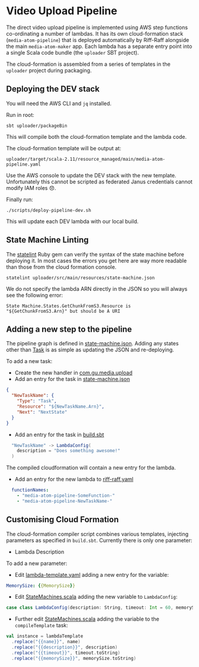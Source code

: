 # Video Upload Pipeline

The direct video upload pipeline is implemented using AWS step functions co-ordinating
a number of lambdas. It has its own cloud-formation stack (`media-atom-pipeline`) that
is deployed automatically by Riff-Raff alongside the main `media-atom-maker` app. Each
lambda has a separate entry point into a single Scala code bundle (the `uploader` SBT
project).

The cloud-formation is assembled from a series of templates in the `uploader` project
during packaging.

## Deploying the DEV stack

You will need the AWS CLI and `jq` installed.

Run in root:

```
sbt uploader/packageBin
```

This will compile both the cloud-formation template and the lambda code.

The cloud-formation template will be output at:

```
uploader/target/scala-2.11/resource_managed/main/media-atom-pipeline.yaml
```

Use the AWS console to update the DEV stack with the new template. Unfortunately this
cannot be scripted as federated Janus credentials cannot modify IAM roles 😞.

Finally run:

```
./scripts/deploy-pipeline-dev.sh
```

This will update each DEV lambda with our local build.

## State Machine Linting

The [statelint](https://github.com/awslabs/statelint) Ruby gem can verify the syntax of
the state machine before deploying it. In most cases the errors you get here are way more
readable than those from the cloud formation console.

```
statelint uploader/src/main/resources/state-machine.json
```

We do not specify the lambda ARN directly in the JSON so you will always see the following error:

```
State Machine.States.GetChunkFromS3.Resource is "${GetChunkFromS3.Arn}" but should be A URI
```

## Adding a new step to the pipeline

The pipeline graph is defined in [state-machine.json](src/main/resources/state-machine.json).
Adding any states other than [Task](http://docs.aws.amazon.com/step-functions/latest/dg/concepts-tasks.html#concepts-tasks)
is as simple as updating the JSON and re-deploying.

To add a new task:

- Create the new handler in [com.gu.media.upload](src/main/scala/com/gu/media/upload)
- Add an entry for the task in [state-machine.json](src/main/resources/state-machine.json)

```json
{
  "NewTaskName": {
    "Type": "Task",
    "Resource": "${NewTaskName.Arn}",
    "Next": "NextState"
  }
}
```

- Add an entry for the task in [build.sbt](../build.sbt#L71)

```scala
  "NewTaskName" -> LambdaConfig(
    description = "Does something awesome!"
  )
```

The compiled cloudformation will contain a new entry for the lambda.

- Add an entry for the new lambda to [riff-raff.yaml](../conf/riff-raff.yaml)

```yaml
  functionNames:
    - "media-atom-pipeline-SomeFunction-"
    - "media-atom-pipeline-NewTaskName-"
```

## Customising Cloud Formation

The cloud-formation compiler script combines various templates, injecting parameters as specified
in `build.sbt`. Currently there is only one parameter:

- Lambda Description

To add a new parameter:

- Edit [lambda-template.yaml](https://github.com/guardian/media-atom-maker/blob/mbarton/step-functions/uploader/src/main/resources/lambda-template.yaml)
adding a new entry for the variable:

```yaml
MemorySize: {{MemorySize}}
```

- Edit [StateMachines.scala](https://github.com/guardian/media-atom-maker/blob/mbarton/step-functions/project/StateMachines.scala)
adding the new variable to `LambdaConfig`:

```scala
case class LambdaConfig(description: String, timeout: Int = 60, memorySize: Int = 512)
```

- Further edit [StateMachines.scala](https://github.com/guardian/media-atom-maker/blob/mbarton/step-functions/project/StateMachines.scala)
 adding the variable to the `compileTemplate` task:

```scala
val instance = lambdaTemplate
  .replace("{{name}}", name)
  .replace("{{description}}", description)
  .replace("{{timeout}}", timeout.toString)
  .replace("{{memorySize}}", memorySize.toString)
```
